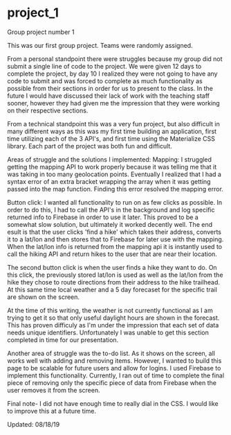 # project_1
Group project number 1


This was our first group project. Teams were randomly assigned. 

From a personal standpoint there were struggles because my group did not submit a single line of code to the project. We were given 12 days to complete the project, by day 10 I realized they were not going to have any code to submit and was forced to complete as much functionality as possible from their sections in order for us to present to the class. In the future I would have discussed their lack of work with the teaching staff sooner, however they had given me the impression that they were working on their respective sections. 

From a technical standpoint this was a very fun project, but also difficult in many different ways as this was my first time building an application, first time utilizing each of the 3 API's, and first time using the Materialize CSS library. Each part of the project was both fun and difficult. 

Areas of struggle and the solutions I implemented:
Mapping: I struggled getting the mapping API to work properly because it was telling me that it was taking in too many geolocation points. Eventually I realized that I had a syntax error of an extra bracket wrapping the array when it was getting passed into the map function. Finding this error resolved the mapping error.

Button click: I wanted all functionality to run on as few clicks as possible. In order to do this, I had to call the API's in the background and log specific returned info to Firebase in order to use it later. This proved to be a somewhat slow solution, but ultimately it worked decently well. The end esult is that the user clicks 'find a hike' which takes their address, converts it to a lat/lon and then stores that to Firebase for later use with the mapping. When the lat/lon info is returned from the mapping api it is instantly used to call the hiking API and return hikes to the user that are near their location. 

The second button click is when the user finds a hike they want to do. On this click, the previously stored lat/lon is used as well as the lat/lon from the hike they chose to route directions from their address to the hike trailhead. At this same time local weather and a 5 day forecaset for the specific trail are shown on the screen.

At the time of this writing, the weather is not currently functional as I am trying to get it so that only useful daylight hours are shown in the forecast. This has proven difficuly as I'm under the impression that each set of data needs unique identifiers. Unfortunately I was unable to get this section completed in time for our presentation.

Another area of struggle was the to-do list. As it shows on the screen, all works well with adding and removing items. However, I wanted to build this page to be scalable for future users and allow for logins. I used Firebase to implement this functionality. Currently, I ran out of time to complete the final piece of removing only the specific piece of data from Firebase when the user removes it from the screen.

Final note- I did not have enough time to really dial in the CSS. I would like to improve this at a future time.

Updated: 08/18/19